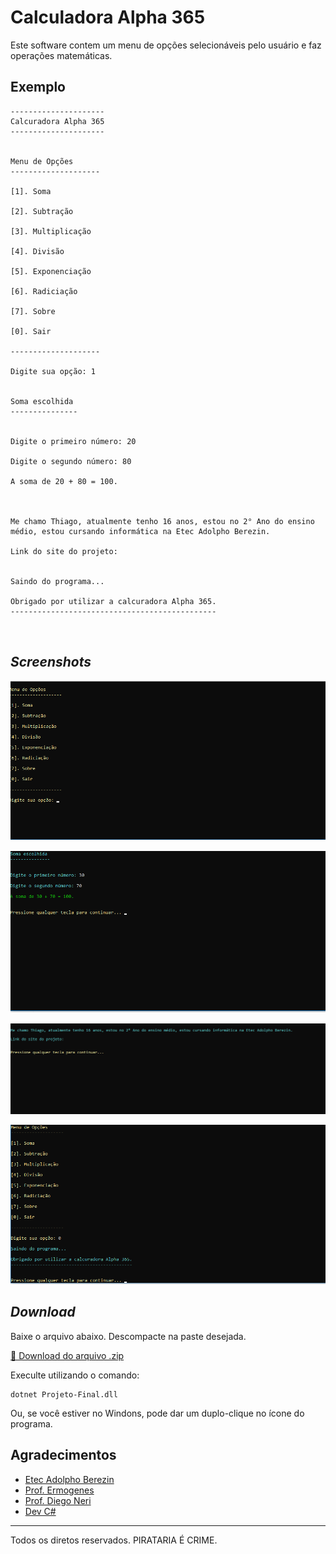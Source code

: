 # Calculadora Alpha 365
Este software contem um menu de opções selecionáveis pelo usuário e faz operações matemáticas. 


## Exemplo

```
---------------------
Calcuradora Alpha 365
---------------------


Menu de Opções
--------------------

[1]. Soma 

[2]. Subtração 

[3]. Multiplicação 

[4]. Divisão 

[5]. Exponenciação 

[6]. Radiciação 

[7]. Sobre 

[0]. Sair 

--------------------

Digite sua opção: 1


Soma escolhida
---------------


Digite o primeiro número: 20

Digite o segundo número: 80

A soma de 20 + 80 = 100.



Me chamo Thiago, atualmente tenho 16 anos, estou no 2° Ano do ensino médio, estou cursando informática na Etec Adolpho Berezin.
 
Link do site do projeto: 


Saindo do programa...

Obrigado por utilizar a calcuradora Alpha 365.
----------------------------------------------



```

## _Screenshots_

![Tela do Menu](telamenu.png)


![Tela ex operação](telasoma.png)

![Tela Sobre](telasobre.png)

![Tela Sair](telasair.png)




## _Download_

Baixe o arquivo abaixo. Descompacte na paste desejada.

[🔽 Download do arquivo .zip](dist/CalculadoraAlpha365.zip)

Execulte utilizando o comando:

```
dotnet Projeto-Final.dll
```

Ou, se você estiver no Windons, pode dar um duplo-clique no ícone do programa.

## Agradecimentos 

- [Etec Adolpho Berezin](http://eteab.com.br/cms/)
- [Prof. Ermogenes](https://github.com/ermogenes) 
- [Prof. Diego Neri](https://github.com/diegoneri)
- [Dev C#](https://github.com/ThiagoRibeiro16/Projeto-Final)

---

Todos os diretos reservados. PIRATARIA É CRIME.